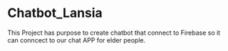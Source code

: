 # Chatbot_Lansia
 This Project has purpose to create chatbot that connect to Firebase so it can conncect to our chat APP for elder people.

